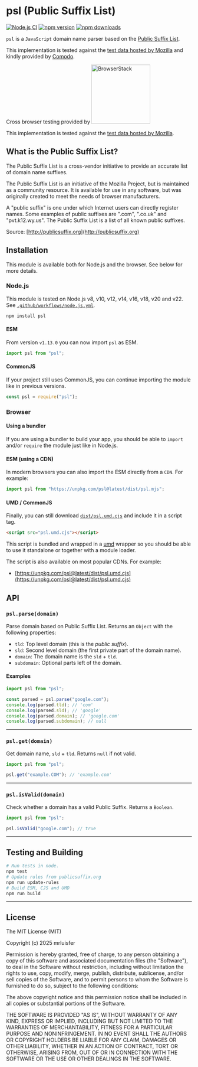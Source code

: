 # psl (Public Suffix List)

[![Node.js CI](https://github.com/lupomontero/psl/actions/workflows/node.js.yml/badge.svg)](https://github.com/lupomontero/psl/actions/workflows/node.js.yml)
[![npm version](https://img.shields.io/npm/v/psl-mrluisfer.svg?style=for-the-badge&color=blue)](https://www.npmjs.com/package/@mrluisfer/psl)
[![npm downloads](https://img.shields.io/npm/dt/psl-mrluisfer.svg?style=for-the-badge&color=green)](https://www.npmjs.com/package/@mrluisfer/psl)

`psl` is a `JavaScript` domain name parser based on the
[Public Suffix List](https://publicsuffix.org/).

This implementation is tested against the
[test data hosted by Mozilla](http://mxr.mozilla.org/mozilla-central/source/netwerk/test/unit/data/test_psl.txt?raw=1)
and kindly provided by [Comodo](https://www.comodo.com/).

Cross browser testing provided by
[<img alt="BrowserStack" width="160" src="./browserstack-logo.svg" />](https://www.browserstack.com/)

This implementation is tested against the
[test data hosted by Mozilla](http://mxr.mozilla.org/mozilla-central/source/netwerk/test/unit/data/test_psl.txt?raw=1).

## What is the Public Suffix List?

The Public Suffix List is a cross-vendor initiative to provide an accurate list
of domain name suffixes.

The Public Suffix List is an initiative of the Mozilla Project, but is
maintained as a community resource. It is available for use in any software,
but was originally created to meet the needs of browser manufacturers.

A "public suffix" is one under which Internet users can directly register names.
Some examples of public suffixes are ".com", ".co.uk" and "pvt.k12.wy.us". The
Public Suffix List is a list of all known public suffixes.

Source: [http://publicsuffix.org](http://publicsuffix.org)

## Installation

This module is available both for Node.js and the browser. See below for more
details.

### Node.js

This module is tested on Node.js v8, v10, v12, v14, v16, v18, v20 and v22. See
[`.github/workflows/node.js.yml`](.github/workflows/node.js.yml).

```sh
npm install psl
```

#### ESM

From version `v1.13.0` you can now import `psl` as ESM.

```js
import psl from "psl";
```

#### CommonJS

If your project still uses CommonJS, you can continue importing the module like
in previous versions.

```js
const psl = require("psl");
```

### Browser

#### Using a bundler

If you are using a bundler to build your app, you should be able to `import`
and/or `require` the module just like in Node.js.

#### ESM (using a CDN)

In modern browsers you can also import the ESM directly from a `CDN`. For
example:

```js
import psl from "https://unpkg.com/psl@latest/dist/psl.mjs";
```

#### UMD / CommonJS

Finally, you can still download [`dist/psl.umd.cjs`](https://raw.githubusercontent.com/mrluisfer/psl/main/dist/psl.umd.cjs)
and include it in a script tag.

```html
<script src="psl.umd.cjs"></script>
```

This script is bundled and wrapped in a [umd](https://github.com/umdjs/umd)
wrapper so you should be able to use it standalone or together with a module
loader.

The script is also available on most popular CDNs. For example:

- [https://unpkg.com/psl@latest/dist/psl.umd.cjs](https://unpkg.com/psl@latest/dist/psl.umd.cjs)

## API

### `psl.parse(domain)`

Parse domain based on Public Suffix List. Returns an `Object` with the following
properties:

- `tld`: Top level domain (this is the _public suffix_).
- `sld`: Second level domain (the first private part of the domain name).
- `domain`: The domain name is the `sld` + `tld`.
- `subdomain`: Optional parts left of the domain.

#### Examples

```js
import psl from "psl";

const parsed = psl.parse("google.com");
console.log(parsed.tld); // 'com'
console.log(parsed.sld); // 'google'
console.log(parsed.domain); // 'google.com'
console.log(parsed.subdomain); // null
```

---

### `psl.get(domain)`

Get domain name, `sld` + `tld`. Returns `null` if not valid.

```js
import psl from "psl";

psl.get("example.COM"); // 'example.com'
```

---

### `psl.isValid(domain)`

Check whether a domain has a valid Public Suffix. Returns a `Boolean`.

```js
import psl from "psl";

psl.isValid("google.com"); // true
```

---

## Testing and Building

```sh
# Run tests in node.
npm test
# Update rules from publicsuffix.org
npm run update-rules
# Build ESM, CJS and UMD
npm run build
```

---

## License

The MIT License (MIT)

Copyright (c) 2025 mrluisfer

Permission is hereby granted, free of charge, to any person obtaining a copy
of this software and associated documentation files (the "Software"), to deal
in the Software without restriction, including without limitation the rights
to use, copy, modify, merge, publish, distribute, sublicense, and/or sell
copies of the Software, and to permit persons to whom the Software is
furnished to do so, subject to the following conditions:

The above copyright notice and this permission notice shall be included in
all copies or substantial portions of the Software.

THE SOFTWARE IS PROVIDED "AS IS", WITHOUT WARRANTY OF ANY KIND, EXPRESS OR
IMPLIED, INCLUDING BUT NOT LIMITED TO THE WARRANTIES OF MERCHANTABILITY,
FITNESS FOR A PARTICULAR PURPOSE AND NONINFRINGEMENT. IN NO EVENT SHALL THE
AUTHORS OR COPYRIGHT HOLDERS BE LIABLE FOR ANY CLAIM, DAMAGES OR OTHER
LIABILITY, WHETHER IN AN ACTION OF CONTRACT, TORT OR OTHERWISE, ARISING FROM,
OUT OF OR IN CONNECTION WITH THE SOFTWARE OR THE USE OR OTHER DEALINGS IN
THE SOFTWARE.
